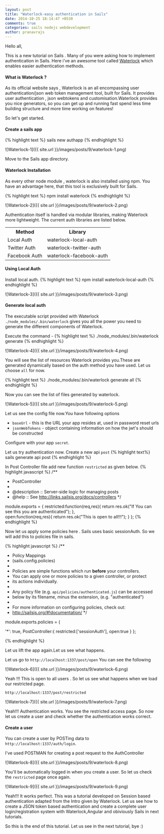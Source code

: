 ```yaml
---
layout: post
title: "Waterlock-easy authentication in Sails"
date: 2014-10-25 18:14:47 +0530
comments: true
categories: sails nodejs webdevelopment
author: pranavrajs	
---
```


Hello all,

This is a new tutorial on Sails . Many of you were asking how to implement authentication in Sails. Here i've an awesome tool called <a href="http://waterlock.ninja/" target="_blank">Waterlock</a> which enables easier authentication methods. 
<!-- more -->
<h4>What is Waterlock ?</h4>

As its official website says , Waterlock is an all encompassing user authentication/json web token management tool, built for Sails. It provides user authentication , json webtokens and customisation.Waterlock provides you nice generators, so you can get up and running fast spend less time building structure and more time working on features!

So let's get started.

<h4>Create a sails app</h4>

{% highlight text %}
sails new authapp
{% endhighlight  %}

![Waterlock-1]({{ site.url }}/images/posts/9/waterlock-1.png)

Move to the Sails app directory.

<h4>Waterlock Installation</h4>

As every other node module , waterlock is also installed using npm. You have an advantage here, that this tool is exclusively built for Sails.

{% highlight text %}
npm install waterlock
{% endhighlight  %}

![Waterlock-2]({{ site.url }}/images/posts/9/waterlock-2.png)

Authentication itself is handled via modular libraries, making Waterlock more lightweight. The current auth libraries are listed below.

<table class="table table-condensed">
	<tr>
		<th>Method</th>
		<th>Library</th>
	</tr>
	<tr>
		<td>Local Auth</td>
		<td>waterlock-local-auth</td>
	</tr>	
	<tr>
		<td>Twitter Auth</td>
		<td>waterlock-twitter-auth</td>
	</tr>	
	<tr>
		<td>Facebook Auth</td>
		<td>waterlock-facebook-auth</td>
	</tr>	
</table>

<h4>Using Local Auth</h4>

Install local auth.
{% highlight text %}
npm install waterlock-local-auth
{% endhighlight  %}

![Waterlock-3]({{ site.url }}/images/posts/9/waterlock-3.png)

<h4>Generate local auth</h4>

The executable script provided with Waterlock `./node_modules/.bin/waterlock` gives you all the power you need to generate the different components of Waterlock.

Execute the command - 
{% highlight text %}
./node_modules/.bin/waterlock generate
{% endhighlight  %}

![Waterlock-4]({{ site.url }}/images/posts/9/waterlock-4.png)

You will see the list of resources Waterlock provides you.These are generated dynamically based on the auth method you have used. Let us choose `all` for now.

{% highlight text %}
./node_modules/.bin/waterlock generate all
{% endhighlight  %}

Now you can see the list of files generated by waterlock.

![Waterlock-5]({{ site.url }}/images/posts/9/waterlock-5.png)

Let us see the config file now.You have following options 

<ul>
  <li>
    <code>baseUrl</code> - this is the URL your app resides at, used in password reset urls
  </li>
  <li>
    <code>jsonWebTokens</code> - object containing information on how the jwt's should be constructed
  </li>
</ul>

Configure with your app `secret`.

Let us try authentication now. Create a new api `post`
{% highlight text%}
sails generate api post
{% endhighlight  %}

In Post Controller file add new function `restricted` as given below.
{% highlight  javascript %}
/**
 * PostController
 *
 * @description :: Server-side logic for managing posts
 * @help        :: See http://links.sailsjs.org/docs/controllers
 */

module.exports = {
	restricted:function(req,res){
		return res.ok("If You can see this you are authenticated");
	},	
	open:function(req,res){
		return res.ok("This is open to all!!!");
	}
};
{% endhighlight  %}

Now let us apply some policies here . Sails uses basic sessionAuth. So we will add this to policies file in sails.

{% highlight  javascript %}
/**
 * Policy Mappings
 * (sails.config.policies)
 *
 * Policies are simple functions which run **before** your controllers.
 * You can apply one or more policies to a given controller, or protect
 * its actions individually.
 *
 * Any policy file (e.g. `api/policies/authenticated.js`) can be accessed
 * below by its filename, minus the extension, (e.g. "authenticated")
 *
 * For more information on configuring policies, check out:
 * http://sailsjs.org/#!documentation/
 */


module.exports.policies = {

  '*': true,
  PostController:{
  	restricted:['sessionAuth'],
  	open:true
  }
};

{% endhighlight  %}

Let us lift the app again.Let us see what happens.

Let us go to `http://localhost:1337/post/open` You can see the following 


![Waterlock-6]({{ site.url }}/images/posts/9/waterlock-6.png)

Yeah !!! This is open to all users . So let us see what happens when we load our restricted page.

`http://localhost:1337/post/restricted`

![Waterlock-7]({{ site.url }}/images/posts/9/waterlock-7.png)

Yeah!!! Authentication works. You see the restricted access page. So now let us create a user and check whether the authentication works correct. 

<h4>Create a user</h4>

You can create a user by POSTing data to `http://localhost:1337/auth/login`. 

I've used POSTMAN for creating a post request to the AuthController 

![Waterlock-8]({{ site.url }}/images/posts/9/waterlock-8.png)

You'll be automatically logged in when you create a user. So let us check the `restricted` page once again.

![Waterlock-9]({{ site.url }}/images/posts/9/waterlock-9.png)


Yeah!!! It works perfect. This was a tutorial developed on Session based authentication adapted from the Intro given by Waterlock. Let us see how to create a JSON token based authentication and create a complete user login/registration system with Waterlock,Angular and obiviously Sails in next tutorials.

So this is the end of this tutorial. Let us see in the next tutorial, bye :)


<script type="text/javascript">
    google_ad_client = "ca-pub-7831813631234919";
    google_ad_slot = "5779966071";
    google_ad_width = 728;
    google_ad_height = 90;
</script>
<!-- Maangalabs-9 -->
<script type="text/javascript"
src="//pagead2.googlesyndication.com/pagead/show_ads.js">
</script>